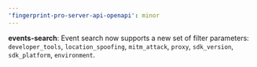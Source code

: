 ```yaml
---
'fingerprint-pro-server-api-openapi': minor
---
```


**events-search**: Event search now supports a new set of filter parameters: `developer_tools`, `location_spoofing`, `mitm_attack`, `proxy`, `sdk_version`, `sdk_platform`, `environment`.